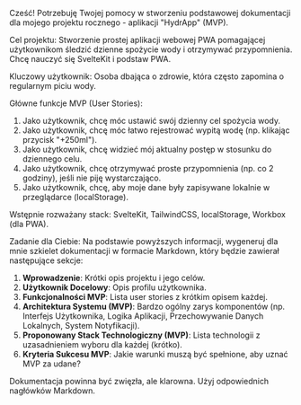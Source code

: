 Cześć! Potrzebuję Twojej pomocy w stworzeniu podstawowej dokumentacji dla mojego projektu rocznego - aplikacji "HydrApp" (MVP).

Cel projektu: Stworzenie prostej aplikacji webowej PWA pomagającej użytkownikom śledzić dzienne spożycie wody i otrzymywać przypomnienia. Chcę nauczyć się SvelteKit i podstaw PWA.

Kluczowy użytkownik: Osoba dbająca o zdrowie, która często zapomina o regularnym piciu wody.

Główne funkcje MVP (User Stories):

1. Jako użytkownik, chcę móc ustawić swój dzienny cel spożycia wody.
2. Jako użytkownik, chcę móc łatwo rejestrować wypitą wodę (np. klikając przycisk "+250ml").
3. Jako użytkownik, chcę widzieć mój aktualny postęp w stosunku do dziennego celu.
4. Jako użytkownik, chcę otrzymywać proste przypomnienia (np. co 2 godziny), jeśli nie piję wystarczająco.
5. Jako użytkownik, chcę, aby moje dane były zapisywane lokalnie w przeglądarce (localStorage).

Wstępnie rozważany stack: SvelteKit, TailwindCSS, localStorage, Workbox (dla PWA).

Zadanie dla Ciebie:
Na podstawie powyższych informacji, wygeneruj dla mnie szkielet dokumentacji w formacie Markdown, który będzie zawierał następujące sekcje:

1.  **Wprowadzenie**: Krótki opis projektu i jego celów.
2.  **Użytkownik Docelowy**: Opis profilu użytkownika.
3.  **Funkcjonalności MVP**: Lista user stories z krótkim opisem każdej.
4.  **Architektura Systemu (MVP)**: Bardzo ogólny zarys komponentów (np. Interfejs Użytkownika, Logika Aplikacji, Przechowywanie Danych Lokalnych, System Notyfikacji).
5.  **Proponowany Stack Technologiczny (MVP)**: Lista technologii z uzasadnieniem wyboru dla każdej (krótko).
6.  **Kryteria Sukcesu MVP**: Jakie warunki muszą być spełnione, aby uznać MVP za udane?

Dokumentacja powinna być zwięzła, ale klarowna. Użyj odpowiednich nagłówków Markdown.
